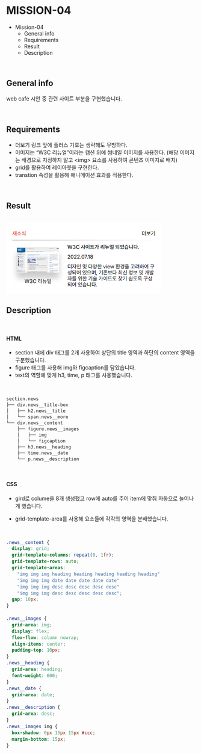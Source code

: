 # MISSION-04

- Mission-04
  - General info
  - Requirements
  - Result
  - Description

<br>

## General info

web cafe 시안 중 관련 사이트 부분을 구현했습니다.

<br>

## Requirements

- 더보기 링크 앞에 플러스 기호는 생략해도 무방하다.
- 이미지는 “W3C 리뉴얼”이라는 캡션 위에 썸네일 이미지를 사용한다.
  (해당 이미지는 배경으로 지정하지 말고 &lt;img&gt; 요소를 사용하여 콘텐츠 이미지로 배치)
- grid를 활용하여 레이아웃을 구현한다.
- transtion 속성을 활용해 애니메이션 효과를 적용한다.

<br>

## Result

<br>

<img src="M4_result.png">

<br>

## Description

<br>

#### HTML

- section 내에 div 태그를 2개 사용하여 상단의 title 영역과 하단의 content 영역을 구분했습니다.
- figure 태그를 사용해 img와 figcaption를 담았습니다.
- text의 역할에 맞게 h3, time, p 태그를 사용했습니다.

<br>

```
section.news
├── div.news__title-box
│   ├── h2.news__title
│   └── span.news__more
└── div.news__content
    ├── figure.news__images
    │   ├── img
    │   └── figcaption
    ├── h3.news__heading
    ├── time.news__date
    └── p.news__description

```

<br>

#### CSS

- gird로 colume을 8개 생성했고 row에 auto를 주어 item에 맞춰 자동으로 늘어나게 했습니다.
- grid-template-area를 사용해 요소들에 각각의 영역을 분배했습니다.

  <br>

```CSS
.news__content {
  display: grid;
  grid-template-columns: repeat(8, 1fr);
  grid-template-rows: auto;
  grid-template-areas:
    "img img img heading heading heading heading heading"
    "img img img date date date date date"
    "img img img desc desc desc desc desc"
    "img img img desc desc desc desc desc";
  gap: 10px;
}

.news__images {
  grid-area: img;
  display: flex;
  flex-flow: column nowrap;
  align-items: center;
  padding-top: 10px;
}
.news__heading {
  grid-area: heading;
  font-weight: 600;
}
.news__date {
  grid-area: date;
}
.news__description {
  grid-area: desc;
}
.news__images img {
  box-shadow: 0px 15px 15px #ccc;
  margin-bottom: 15px;
}
```
